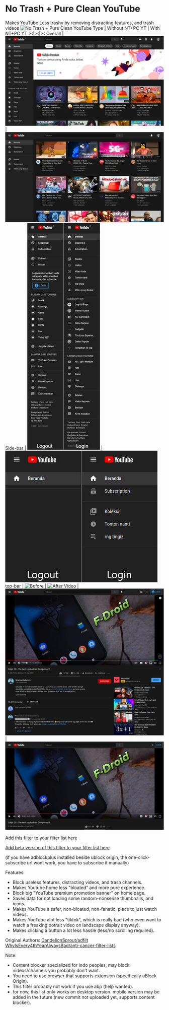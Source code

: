 # No Trash + Pure Clean YouTube
Makes YouTube Less trashy by removing distracting features, and trash videos
![No Trash + Pure Clean YouTube](https://mdp43140.github.io/assets/img/project_ntpcyt.png)
Type | Without NT+PC YT | With NT+PC YT
:-:|:-:|:-:
Overall | ![Before](https://raw.githubusercontent.com/MDP43140/NoTrash-PureClean-YT/main/YTD_without_NTPCYT.png) | ![After](https://raw.githubusercontent.com/MDP43140/NoTrash-PureClean-YT/main/YTD_with_NTPCYT.png)
Side-bar | ![Before](https://raw.githubusercontent.com/MDP43140/NoTrash-PureClean-YT/main/YTD_without_NTPCYT_lefthandmenu.png) | ![After](https://raw.githubusercontent.com/MDP43140/NoTrash-PureClean-YT/main/YTD_with_NTPCYT_lefthandmenu.png)
top-bar | ![Before]() | ![After]()
Video | ![Before](https://raw.githubusercontent.com/MDP43140/NoTrash-PureClean-YT/main/YTD_without_NTPCYT_watch.png) | ![After](https://raw.githubusercontent.com/MDP43140/NoTrash-PureClean-YT/main/YTD_with_NTPCYT_watch.png)


[Add this filter to your filter list here](https://subscribe.adblockplus.org/?location=https://github.com/MDP43140/NoTrash-PureClean-YT/raw/main/NT%2BPC_YT_uBO.txt&title=NT%2BPC_YT)

[Add beta version of this filter to your filter list here](https://subscribe.adblockplus.org/?location=https://github.com/MDP43140/NoTrash-PureClean-YT/raw/dev/NT%2BPC_YT_uBO.txt&title=NT+PC_YT)

(if you have adblockplus installed beside ublock origin, the one-click-subscribe url wont work, you have to subscribe it manually)

Features:
+ Block useless features, distracting videos, and trash channels.
+ Makes Youtube home less "bloated" and more pure experience.
+ Block big "YouTube premium promotion banner" on home page.
+ Saves data for not loading some random-nonsense thumbnails, and icons.
+ Makes YouTube a safer, non-bloated, non-fanatic, place to just watch videos.
+ Makes YouTube alot less "tiktok", which is really bad (who even want to watch a freaking potrait video on landscape display anyway).
+ Makes clicking a button a lot less hassle (less/no scrolling required).

Original Authors: [DandelionSprout/adfilt](https://github.com/DandelionSprout/adfilt)
                  [WhyIsEvery4thYearAlwaysBad/anti-cancer-filter-lists](https://github.com/WhyIsEvery4thYearAlwaysBad/anti-cancer-filter-lists)

Note:
- Content blocker specialized for indo peoples, may block videos/channels you probably don't want.
- You need to use browser that supports extension (specifically uBlock Origin).
- This filter probably not work if you use abp (help wanted).
- for now, this list only works on desktop version. mobile version may be added in the future (new commit not uploaded yet, supports content blocker).
